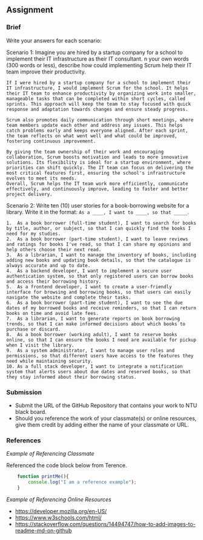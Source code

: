 ## Assignment

### Brief

Write your answers for each scenario:

Scenario 1:
Imagine you are hired by a startup company for a school to implement their IT infrastructure as their IT consultant. n your own words (300 words or less), describe how could implementing Scrum help their IT team improve their productivity.

```
If I were hired by a startup company for a school to implement their IT infrastructure, I would implement Scrum for the school. It helps their IT team to enhance productivity by organizing work into smaller, manageable tasks that can be completed within short cycles, called sprints. This approach will keep the team to stay focused with quick response and adaptation towards changes and ensure steady progress.
 
Scrum also promotes daily communication through short meetings, where team members update each other and address any issues. This helps catch problems early and keeps everyone aligned. After each sprint, the team reflects on what went well and what could be improved, fostering continuous improvement.

By giving the team ownership of their work and encouraging collaboration, Scrum boosts motivation and leads to more innovative solutions. Its flexibility is ideal for a startup environment, where priorities can shift quickly. The IT team can focus on delivering the most critical features first, ensuring the school's infrastructure evolves to meet its needs.
Overall, Scrum helps the IT team work more efficiently, communicate effectively, and continuously improve, leading to faster and better project delivery.

```

Scenario 2:
Write ten (10) user stories for a book-borrowing website for a library. Write it in the format: `As a ____, I want to ____, so that _____`.

```
1.	As a book borrower (full-time student), I want to search for books by title, author, or subject, so that I can quickly find the books I need for my studies.
2.	As a book borrower (part-time student), I want to leave reviews and ratings for books I've read, so that I can share my opinions and help others choose their next read.
3.	As a librarian, I want to manage the inventory of books, including adding new books and updating book details, so that the catalogue is always accurate and up to date.
4.	As a backend developer, I want to implement a secure user authentication system, so that only registered users can borrow books and access their borrowing history.
5.	As a frontend developer, I want to create a user-friendly interface for browsing and borrowing books, so that users can easily navigate the website and complete their tasks.
6.	As a book borrower (part-time student), I want to see the due dates of my borrowed books and receive reminders, so that I can return books on time and avoid late fees.
7.	As a librarian, I want to generate reports on book borrowing trends, so that I can make informed decisions about which books to purchase or discard.
8.	As a book borrower (working adult), I want to reserve books online, so that I can ensure the books I need are available for pickup when I visit the library.
9.	As a system administrator, I want to manage user roles and permissions, so that different users have access to the features they need while maintaining security.
10.	As a full stack developer, I want to integrate a notification system that alerts users about due dates and reserved books, so that they stay informed about their borrowing status.

```


### Submission 

- Submit the URL of the GitHub Repository that contains your work to NTU black board.
- Should you reference the work of your classmate(s) or online resources, give them credit by adding either the name of your classmate or URL. 


### References

_Example of Referencing Classmate_

Referenced the code block below from Terence.
```js
    function printMe(){
        console.log("I am a reference example");
    }
```

_Example of Referencing Online Resources_

- https://developer.mozilla.org/en-US/
- https://www.w3schools.com/html/
- https://stackoverflow.com/questions/14494747/how-to-add-images-to-readme-md-on-github

